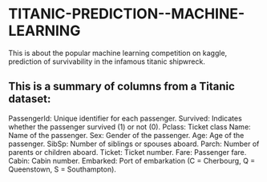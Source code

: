 # TITANIC-PREDICTION--MACHINE-LEARNING
This is about the popular machine learning competition on kaggle, prediction of survivability in the infamous titanic shipwreck.

## This is a summary of columns from a Titanic dataset:
PassengerId: Unique identifier for each passenger.
Survived: Indicates whether the passenger survived (1) or not (0).
Pclass: Ticket class 
Name: Name of the passenger.
Sex: Gender of the passenger.
Age: Age of the passenger.
SibSp: Number of siblings or spouses aboard.
Parch: Number of parents or children aboard.
Ticket: Ticket number.
Fare: Passenger fare.
Cabin: Cabin number. 
Embarked: Port of embarkation (C = Cherbourg, Q = Queenstown, S = Southampton).
